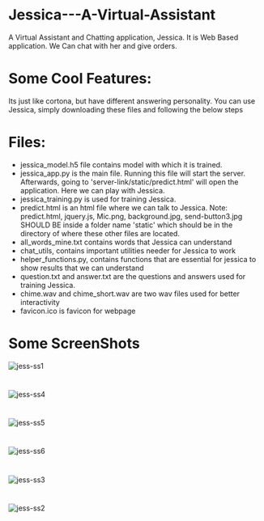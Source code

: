 # Jessica---A-Virtual-Assistant
A Virtual Assistant and Chatting application, Jessica.
It is Web Based application. We Can chat with her and give orders.

# Some Cool Features:
Its just like cortona, but have different answering personality.
You can use Jessica, simply downloading these files and following the below steps

# Files:
- jessica_model.h5 file contains model with which it is trained.
- jessica_app.py is the main file. Running this file will start the server. Afterwards, going to 'server-link/static/predict.html' will open the application. Here we can play with Jessica.
- jessica_training.py is used for training Jessica.
- predict.html is an html file where we can talk to Jessica.
Note: predict.html, jquery.js, Mic.png, background.jpg, send-button3.jpg SHOULD BE inside a folder name 'static' which should be in the directory of where these other files are located.
- all_words_mine.txt contains words that Jessica can understand
- chat_utils, contains important utilities needer for Jessica to work
- helper_functions.py, contains functions that are essential for jessica to show results that we can understand
- question.txt and answer.txt are the questions and answers used for training Jessica.
- chime.wav and chime_short.wav are two wav files used for better interactivity
- favicon.ico is favicon for webpage

# Some ScreenShots
![jess-ss1](https://user-images.githubusercontent.com/37634919/47494172-ade0e780-d86e-11e8-849b-6568756812fd.png)
#
![jess-ss4](https://user-images.githubusercontent.com/37634919/47494975-a589ac00-d870-11e8-8a91-cac22fa94a9a.png)
#
![jess-ss5](https://user-images.githubusercontent.com/37634919/47494976-a6224280-d870-11e8-859f-8b389596ea47.png)
#
![jess-ss6](https://user-images.githubusercontent.com/37634919/47494978-a6224280-d870-11e8-9f6e-d774ea89942c.png)
#
![jess-ss3](https://user-images.githubusercontent.com/37634919/47494003-4dea4100-d86e-11e8-84d8-e6af8e54d4a8.png)
#
![jess-ss2](https://user-images.githubusercontent.com/37634919/47494002-4d51aa80-d86e-11e8-86b0-be0d865b43db.png)
